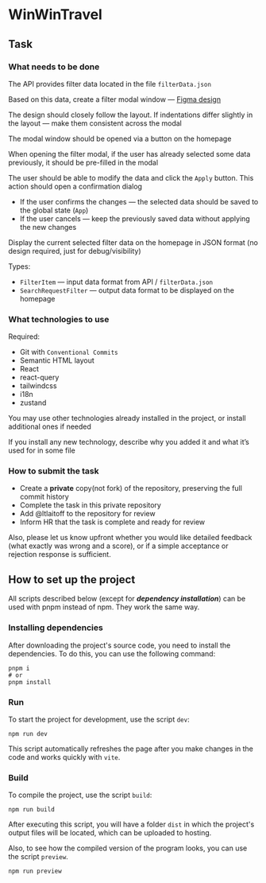 # WinWinTravel

## Task

### What needs to be done

The API provides filter data located in the file `filterData.json`

Based on this data, create a filter modal window — [Figma design](https://www.figma.com/file/cnBVURUTntc8peGEfKexoY/WWT-Test-task?type=design&node-id=0%3A1&mode=design&t=GZ0EY5BJ6KB7iy02-1)

The design should closely follow the layout. If indentations differ slightly in the layout — make them consistent across the modal

The modal window should be opened via a button on the homepage

When opening the filter modal, if the user has already selected some data previously, it should be pre-filled in the modal

The user should be able to modify the data and click the `Apply` button. This action should open a confirmation dialog
- If the user confirms the changes — the selected data should be saved to the global state (`App`)
- If the user cancels — keep the previously saved data without applying the new changes

Display the current selected filter data on the homepage in JSON format (no design required, just for debug/visibility)

Types:
  - `FilterItem` — input data format from API / `filterData.json`
  - `SearchRequestFilter` — output data format to be displayed on the homepage

### What technologies to use

Required:

- Git with `Conventional Commits`
- Semantic HTML layout
- React
- react-query
- tailwindcss
- i18n
- zustand

You may use other technologies already installed in the project, or install additional ones if needed

If you install any new technology, describe why you added it and what it’s used for in some file

### How to submit the task

- Create a **private** copy(not fork) of the repository, preserving the full commit history
- Complete the task in this private repository
- Add @ltlaitoff to the repository for review
- Inform HR that the task is complete and ready for review

Also, please let us know upfront whether you would like detailed feedback (what exactly was wrong and a score), or if a simple acceptance or rejection response is sufficient.

## How to set up the project

All scripts described below (except for _**dependency installation**_) can be used with pnpm instead of npm. They work the same way.

### Installing dependencies

After downloading the project's source code, you need to install the dependencies. To do this, you can use the following command:

```shell
pnpm i
# or
pnpm install
```

### Run

To start the project for development, use the script `dev`:

```shell
npm run dev
```

This script automatically refreshes the page after you make changes in the code and works quickly with `vite`.

### Build

To compile the project, use the script `build`:

```shell
npm run build
```

After executing this script, you will have a folder `dist` in which the project's output files will be located, which can be uploaded to hosting.

Also, to see how the compiled version of the program looks, you can use the script `preview`.

```shell
npm run preview
```
